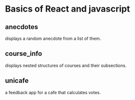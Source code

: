 # Basics of React and javascript

## anecdotes
displays a random anecdote from a list of them.

## course_info
displays nested structures of courses and their subsections.

## unicafe
a feedback app for a cafe that calculates votes.